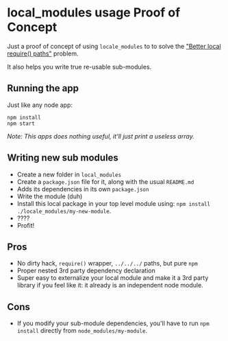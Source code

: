 # local_modules usage Proof of Concept

Just a proof of concept of using `locale_modules` to to solve the ["Better local require() paths"](https://gist.github.com/branneman/8048520) problem.

It also helps you write true re-usable sub-modules.

## Running the app

Just like any node app:

```
npm install
npm start
```

_Note: This apps does nothing useful, it'll just print a useless array._

## Writing new sub modules

* Create a new folder in `local_modules`
* Create a `package.json` file for it, along with the usual `README.md`
* Adds its dependencies in its own `package.json`
* Write the module (duh)
* Install this local package in your top level module using: `npm install ./locale_modules/my-new-module`.
* ????
* Profit!

## Pros

* No dirty hack, `require()` wrapper, `../../../` paths, but pure `npm`
* Proper nested 3rd party dependency declaration
* Super easy to externalize your local module and make it a 3rd party library if you feel like it: it already is an independent node module.

## Cons

* If you modify your sub-module dependencies, you'll have to run `npm install` directly from `node_modules/my-module`.
